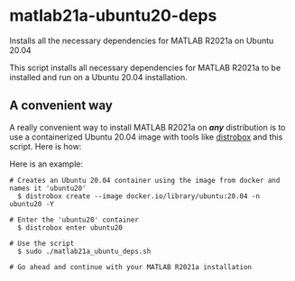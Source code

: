 # matlab21a-ubuntu20-deps
Installs all the necessary dependencies for MATLAB R2021a on Ubuntu 20.04

This script installs all necessary dependencies for MATLAB R2021a to be installed and run on a Ubuntu 20.04 installation.

## A convenient way
A really convenient way to install MATLAB R2021a on ***any*** distribution is to use a containerized Ubuntu 20.04 image with tools like [distrobox](https://github.com/89luca89/distrobox) and this script. Here is how:  

Here is an example:
```
# Creates an Ubuntu 20.04 container using the image from docker and names it 'ubuntu20'
  $ distrobox create --image docker.io/library/ubuntu:20.04 -n ubuntu20 -Y

# Enter the 'ubuntu20' container
  $ distrobox enter ubuntu20

# Use the script
  $ sudo ./matlab21a_ubuntu_deps.sh

# Go ahead and continue with your MATLAB R2021a installation
```
